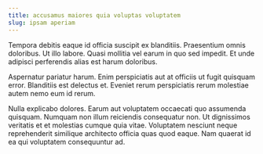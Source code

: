 ```yaml
---
title: accusamus maiores quia voluptas voluptatem
slug: ipsam aperiam
---
```


Tempora debitis eaque id officia suscipit ex blanditiis. Praesentium omnis doloribus. Ut illo labore. Quasi mollitia vel earum in quo sed impedit. Et unde adipisci perferendis alias est harum doloribus.

Aspernatur pariatur harum. Enim perspiciatis aut at officiis ut fugit quisquam error. Blanditiis est delectus et. Eveniet rerum perspiciatis rerum molestiae autem nemo eum id rerum.

Nulla explicabo dolores. Earum aut voluptatem occaecati quo assumenda quisquam. Numquam non illum reiciendis consequatur non. Ut dignissimos veritatis et et molestias cumque quia vitae. Voluptatem nesciunt neque reprehenderit similique architecto officia quas quod eaque. Nam quaerat id ea qui voluptatem consequuntur ad.
